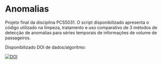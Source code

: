 # Anomalias
Projeto final da disciplina PCS5031. O script disponibilizado apresenta o código utilizado na limpeza, tratamento e uso comparativo de 3 métodos de detecção de anomalias para séries temporais de informações de volume de passageiros.

Disponibilizado DOI de dados/algoritmo:

[![DOI](https://zenodo.org/badge/160817782.svg)](https://zenodo.org/badge/latestdoi/160817782)
